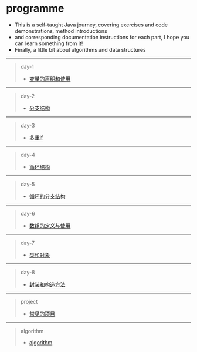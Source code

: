 # programme

- This is a self-taught Java journey, covering exercises and code demonstrations, method introductions
- and corresponding documentation instructions for each part, I hope you can learn something from it!
- Finally, a little bit about algorithms and data structures
****
> day-1 
> - [变量的声明和使用](https://github.com/ShenShizhe/java-programme/tree/main/java/day-1)
****
> day-2 
> - [分支结构](https://github.com/ShenShizhe/java-programme/tree/main/java/day-2)
****
> day-3 
> - [多重if](https://github.com/ShenShizhe/java-programme/tree/main/java/day-3)
****
>day-4 
> - [循环结构](https://github.com/ShenShizhe/java-programme/tree/main/java/day-4)
****
>day-5 
> - [循环的分支结构](https://github.com/ShenShizhe/java-programme/tree/main/java/day-5)
****
>day-6 
> - [数组的定义与使用](https://github.com/ShenShizhe/java-programme/tree/main/java/day-6)
****
>day-7 
> - [类和对象](https://github.com/ShenShizhe/java-programme/tree/main/java/day-7)
****
>day-8 
> - [封装和构造方法](https://github.com/ShenShizhe/java-programme/tree/main/java/day-8)


****
>project
> - [常见的项目](https://github.com/ShenShizhe/java-programme/tree/main/java/project)


****
>algorithm 
> - [algorithm](https://github.com/ShenShizhe/java-programme/tree/main/java/algorithm)
